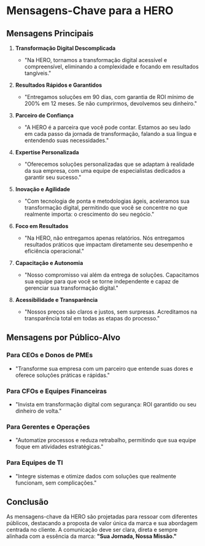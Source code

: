 # Mensagens-Chave para a HERO

## Mensagens Principais

1. **Transformação Digital Descomplicada**
   - "Na HERO, tornamos a transformação digital acessível e compreensível, eliminando a complexidade e focando em resultados tangíveis."

2. **Resultados Rápidos e Garantidos**
   - "Entregamos soluções em 90 dias, com garantia de ROI mínimo de 200% em 12 meses. Se não cumprirmos, devolvemos seu dinheiro."

3. **Parceiro de Confiança**
   - "A HERO é a parceira que você pode contar. Estamos ao seu lado em cada passo da jornada de transformação, falando a sua língua e entendendo suas necessidades."

4. **Expertise Personalizada**
   - "Oferecemos soluções personalizadas que se adaptam à realidade da sua empresa, com uma equipe de especialistas dedicados a garantir seu sucesso."

5. **Inovação e Agilidade**
   - "Com tecnologia de ponta e metodologias ágeis, aceleramos sua transformação digital, permitindo que você se concentre no que realmente importa: o crescimento do seu negócio."

6. **Foco em Resultados**
   - "Na HERO, não entregamos apenas relatórios. Nós entregamos resultados práticos que impactam diretamente seu desempenho e eficiência operacional."

7. **Capacitação e Autonomia**
   - "Nosso compromisso vai além da entrega de soluções. Capacitamos sua equipe para que você se torne independente e capaz de gerenciar sua transformação digital."

8. **Acessibilidade e Transparência**
   - "Nossos preços são claros e justos, sem surpresas. Acreditamos na transparência total em todas as etapas do processo."

## Mensagens por Público-Alvo

### Para CEOs e Donos de PMEs
- "Transforme sua empresa com um parceiro que entende suas dores e oferece soluções práticas e rápidas."

### Para CFOs e Equipes Financeiras
- "Invista em transformação digital com segurança: ROI garantido ou seu dinheiro de volta."

### Para Gerentes e Operações
- "Automatize processos e reduza retrabalho, permitindo que sua equipe foque em atividades estratégicas."

### Para Equipes de TI
- "Integre sistemas e otimize dados com soluções que realmente funcionam, sem complicações."

## Conclusão

As mensagens-chave da HERO são projetadas para ressoar com diferentes públicos, destacando a proposta de valor única da marca e sua abordagem centrada no cliente. A comunicação deve ser clara, direta e sempre alinhada com a essência da marca: **"Sua Jornada, Nossa Missão."**
